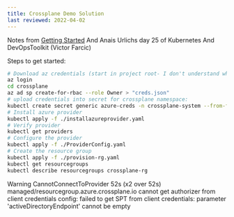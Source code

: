 ```yaml
---
title: Crossplane Demo Solution
last reviewed: 2022-04-02
---
```

Notes from [Getting Started](https://crossplane.io/docs/v1.7/getting-started/install-configure.html)
And Anais Urlichs day 25 of Kubernetes
And DevOpsToolkit (Victor Farcic)

Steps to get started:

```bash
# Download az credentials (start in project root- I don't understand why):
az login
cd crossplane
az ad sp create-for-rbac --role Owner > "creds.json"
# upload credentials into secret for crossplane namespace:
kubectl create secret generic azure-creds -n crossplane-system --from-file=creds=./creds.json
# Install azure provider
kubectl apply -f ./installazureprovider.yaml
# Verify provider
kubectl get providers
# Configure the provider
kubectl apply -f ./ProviderConfig.yaml
# Create the resource group
kubectl apply -f ./provision-rg.yaml
kubectl get resourcegroups
kubectl describe resourcegroups crossplane-rg
```





Warning  CannotConnectToProvider  52s (x2 over 52s)    managed/resourcegroup.azure.crossplane.io  cannot get authorizer from client credentials config: failed to get SPT from client credentials: parameter 'activeDirectoryEndpoint' cannot be empty